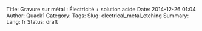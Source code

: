 Title: Gravure sur métal : Électricité + solution acide
Date: 2014-12-26 01:04
Author: Quack1
Category: 
Tags: 
Slug: electrical_metal_etching
Summary: 
Lang: fr
Status: draft
